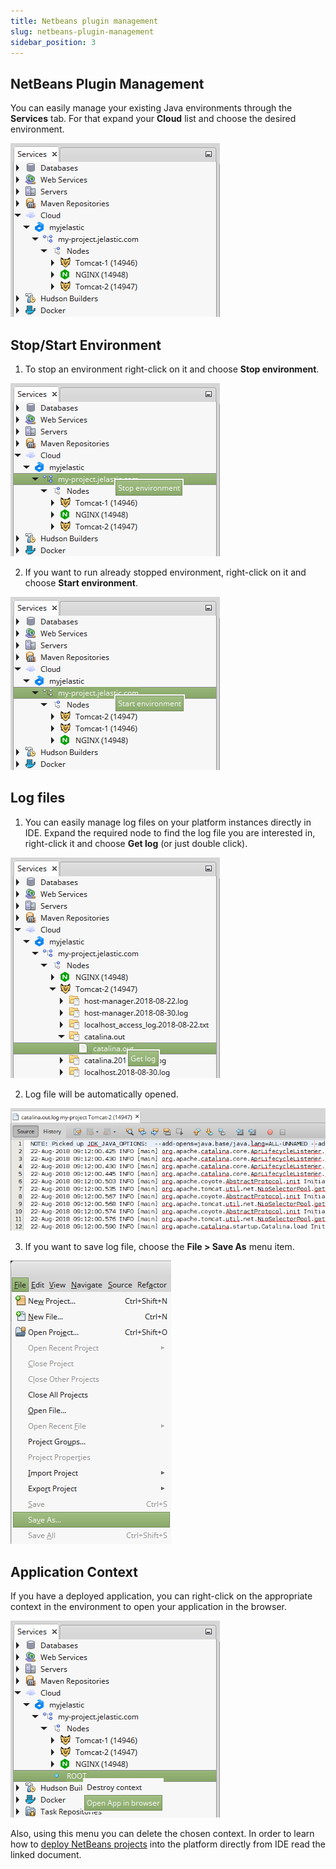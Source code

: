 ```yaml
---
title: Netbeans plugin management
slug: netbeans-plugin-management
sidebar_position: 3
---
```


## NetBeans Plugin Management

You can easily manage your existing Java environments through the **Services** tab.
For that expand your **Cloud** list and choose the desired environment.

<div style={{
    display:'flex',
    justifyContent: 'center',
    margin: '0 0 1rem 0'
}}>

![Locale Dropdown](./img/NetBeansPluginManagement/01-netbeans-remote-cloud-access.png)

</div>

## Stop/Start Environment

1. To stop an environment right-click on it and choose **Stop environment**.

<div style={{
    display:'flex',
    justifyContent: 'center',
    margin: '0 0 1rem 0'
}}>

![Locale Dropdown](./img/NetBeansPluginManagement/02-netbeans-remote-stop-environment.png)

</div>

2. If you want to run already stopped environment, right-click on it and choose **Start environment**.

<div style={{
    display:'flex',
    justifyContent: 'center',
    margin: '0 0 1rem 0'
}}>

![Locale Dropdown](./img/NetBeansPluginManagement/03-netbeans-remote-start-environment.png)

</div>

## Log files

1. You can easily manage log files on your platform instances directly in IDE. Expand the required node to find the log file you are interested in, right-click it and choose **Get log** (or just double click).

<div style={{
    display:'flex',
    justifyContent: 'center',
    margin: '0 0 1rem 0'
}}>

![Locale Dropdown](./img/NetBeansPluginManagement/04-netbeans-remote-get-logs.png)

</div>

2. Log file will be automatically opened.

<div style={{
    display:'flex',
    justifyContent: 'center',
    margin: '0 0 1rem 0'
}}>

![Locale Dropdown](./img/NetBeansPluginManagement/05--netbeans-view-remote-server-logs.png)

</div>

3. If you want to save log file, choose the **File > Save As** menu item.

<div style={{
    display:'flex',
    justifyContent: 'center',
    margin: '0 0 1rem 0'
}}>

![Locale Dropdown](./img/NetBeansPluginManagement/06-remote-logs-save-as.png)

</div>

## Application Context

If you have a deployed application, you can right-click on the appropriate context in the environment to open your application in the browser.

<div style={{
    display:'flex',
    justifyContent: 'center',
    margin: '0 0 1rem 0'
}}>

![Locale Dropdown](./img/NetBeansPluginManagement/07-netbeans-open-app-in-browser.png)

</div>

Also, using this menu you can delete the chosen context.
In order to learn how to [deploy NetBeans projects](/docs/deployment-tools/plugins/netbeans-plugin/application-deploy-via-netbeans) into the platform directly from IDE read the linked document.
